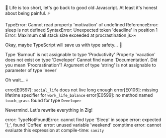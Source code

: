 🚀 Life is too short, let's go back to good old Javascript. At least it's honest about being painful. ⚡

TypeError: Cannot read property 'motivation' of undefined
ReferenceError: sleep is not defined
SyntaxError: Unexpected token 'deadline' in position 1
Error: Maximum call stack size exceeded at procrastination.js:∞

Okay, maybe TypeScript will save us with type safety... 📝

Type 'Burnout' is not assignable to type 'Productivity'
Property 'vacation' does not exist on type 'Developer'
Cannot find name 'Documentation'. Did you mean 'Procrastination'?
Argument of type 'string' is not assignable to parameter of type 'never'


Oh wait... 💀

error[E0597]: `social_life` does not live long enough
error[E0106]: missing lifetime specifier for `work_life_balance`
error[E0599]: no method named `touch_grass` found for type `Developer`

Nevermind. Let's rewrite everything in Zig!

error: TypeNotFoundError: cannot find type 'Sleep' in scope
error: expected '};', found 'Coffee'
error: unused variable 'weekend'
comptime error: cannot evaluate this expression at compile-time: `sanity`

